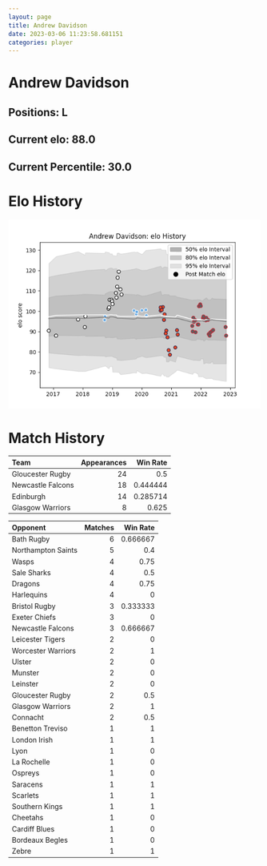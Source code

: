 ```yaml
---  
layout: page  
title: Andrew Davidson  
date: 2023-03-06 11:23:58.681151  
categories: player  
---
```

# Andrew Davidson

## Positions: L

## Current elo: 88.0

## Current Percentile: 30.0

# Elo History


![elo history](history_AndrewDavidson.png)
# Match History


| Team              |   Appearances |   Win Rate |
|:------------------|--------------:|-----------:|
| Gloucester Rugby  |            24 |   0.5      |
| Newcastle Falcons |            18 |   0.444444 |
| Edinburgh         |            14 |   0.285714 |
| Glasgow Warriors  |             8 |   0.625    |

| Opponent           |   Matches |   Win Rate |
|:-------------------|----------:|-----------:|
| Bath Rugby         |         6 |   0.666667 |
| Northampton Saints |         5 |   0.4      |
| Wasps              |         4 |   0.75     |
| Sale Sharks        |         4 |   0.5      |
| Dragons            |         4 |   0.75     |
| Harlequins         |         4 |   0        |
| Bristol Rugby      |         3 |   0.333333 |
| Exeter Chiefs      |         3 |   0        |
| Newcastle Falcons  |         3 |   0.666667 |
| Leicester Tigers   |         2 |   0        |
| Worcester Warriors |         2 |   1        |
| Ulster             |         2 |   0        |
| Munster            |         2 |   0        |
| Leinster           |         2 |   0        |
| Gloucester Rugby   |         2 |   0.5      |
| Glasgow Warriors   |         2 |   1        |
| Connacht           |         2 |   0.5      |
| Benetton Treviso   |         1 |   1        |
| London Irish       |         1 |   1        |
| Lyon               |         1 |   0        |
| La Rochelle        |         1 |   0        |
| Ospreys            |         1 |   0        |
| Saracens           |         1 |   1        |
| Scarlets           |         1 |   1        |
| Southern Kings     |         1 |   1        |
| Cheetahs           |         1 |   0        |
| Cardiff Blues      |         1 |   0        |
| Bordeaux Begles    |         1 |   0        |
| Zebre              |         1 |   1        |